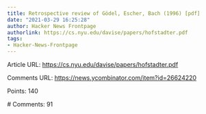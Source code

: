 ```yaml
---
title: Retrospective review of Gödel, Escher, Bach (1996) [pdf]
date: "2021-03-29 16:25:28"
author: Hacker News Frontpage
authorlink: https://cs.nyu.edu/davise/papers/hofstadter.pdf
tags:
- Hacker-News-Frontpage
---
```


<p>Article URL: <a href="https://cs.nyu.edu/davise/papers/hofstadter.pdf">https://cs.nyu.edu/davise/papers/hofstadter.pdf</a></p>
<p>Comments URL: <a href="https://news.ycombinator.com/item?id=26624220">https://news.ycombinator.com/item?id=26624220</a></p>
<p>Points: 140</p>
<p># Comments: 91</p>
